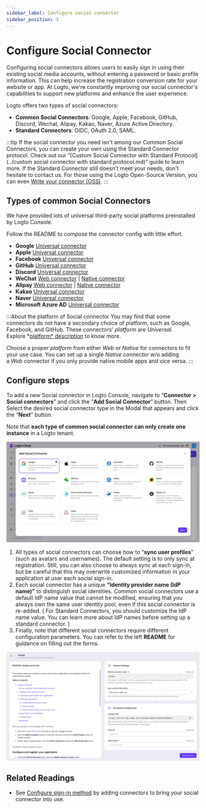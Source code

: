```yaml
---
sidebar_label: Configure social connector
sidebar_position: 3
---
```


# Configure Social Connector

Configuring social connectors allows users to easily sign in using their existing social media accounts, without entering a password or basic profile information. This can help increase the registration conversion rate for your website or app. At Logto, we're constantly improving our social connector's capabilities to support new platforms and enhance the user experience.

Logto offers two types of social connectors:
- **Common Social Connectors**: Google, Apple, Facebook, GitHub, Discord, Wechat, Alipay, Kakao, Naver, Azure Active Directory.
- **Standard Connectors**: OIDC, OAuth 2.0, SAML.

:::tip
If the social connector you need isn't among our Common Social Connectors, you can create your own using the Standard Connector protocol. Check out our “[Custom Social Connector with Standard Protocol](../custom social connector with standard protocol.md)” guide to learn more. 
If the Standard Connector still doesn't meet your needs, don't hesitate to contact us. For those using the Logto Open-Source Version, you can even [Write your connector (OSS)](../../create-your-connector/README.md).
:::



## Types of common Social Connectors
We have provided lots of universal third-party social platforms preinstalled by Logto Console. 

Follow the README to compose the connector config with little effort.

- **Google** [Universal connector](https://github.com/logto-io/connectors/tree/master/packages/connector-google)
- **Apple** [Universal connector](https://github.com/logto-io/connectors/tree/master/packages/connector-apple)
- **Facebook** [Universal connector](https://github.com/logto-io/connectors/tree/master/packages/connector-facebook)
- **GitHub** [Universal connector](https://github.com/logto-io/connectors/tree/master/packages/connector-github)
- **Discord** [Universal connector](https://github.com/logto-io/connectors/tree/master/packages/connector-discord)
- **WeChat** [Web connector](https://github.com/logto-io/connectors/tree/master/packages/connector-wechat-web) | [Native connector](https://github.com/logto-io/connectors/tree/master/packages/connector-wechat-native)
- **Alipay** [Web connector](https://github.com/logto-io/connectors/tree/master/packages/connector-alipay-web) | [Native connector](https://github.com/logto-io/connectors/tree/master/packages/connector-alipay-native)
- **Kakao** [Universal connector](https://github.com/logto-io/connectors/tree/master/packages/connector-kakao)
- **Naver** [Universal connector](https://github.com/logto-io/connectors/tree/master/packages/connector-naver)
- **Microsoft Azure AD** [Universal connector](https://github.com/logto-io/connectors/tree/master/packages/connector-azuread)

:::About the platform of Social connector
You may find that some connectors do not have a secondary choice of platform, such as Google, Facebook, and GitHub. These connectors' *platform* are *Universal*. Explore *[platform* description](https://docs.logto.io/docs/references/connectors/#platform) to know more.

Choose a proper *platform* from either *Web* or *Native* for connectors to fit your use case. You can set up a single *Native* connector w/o adding a *Web* connector if you only provide native mobile apps and vice versa.
:::



## Configure steps

To add a new Social connector in Logto Console, navigate to “**Connector > Social connectors**” and click the “**Add Social Connector**” button. Then Select the desired social connector type in the Modal that appears and click the “**Next**” button. 

Note that **each type of common social connector can only create one instance** in a Logto tenant.

![Add social connector](./assets/configure-add-social-connector.png)

1. All types of social connectors can choose how to “**sync user profiles**” (such as avatars and usernames). The default setting is to only sync at registration. Still, you can also choose to always sync at each sign-in, but be careful that this may overwrite customized information in your application at user each social sign-in.
2. Each social connector has a unique **“Identity provider name (IdP name)”** to distinguish social identities. Common social connectors use a default IdP name value that cannot be modified, ensuring that you always own the same user identity pool, even if this social connector is re-added. ( For Standard Connectors, you should customize the IdP name value. You can learn more about IdP names before setting up a standard connector. )
3. Finally, note that different social connectors require different configuration parameters. You can refer to the left **README** for guidance on filling out the forms.

![Configure social connector guideline](./assets/configure-social-connector-guideline.png)



## **Related Readings**

- See [Configure sign-in method](../../customize-sie/configure-sign-in-methods.mdx) by adding connectors to bring your social connector into use.

